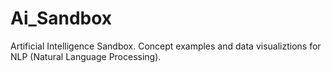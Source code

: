 # Ai_Sandbox
Artificial Intelligence Sandbox. Concept examples and data visualiztions for NLP (Natural Language Processing).
